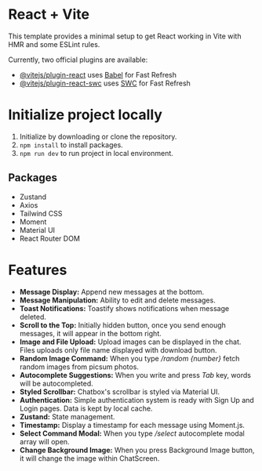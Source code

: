 # React + Vite

This template provides a minimal setup to get React working in Vite with HMR and some ESLint rules.

Currently, two official plugins are available:

- [@vitejs/plugin-react](https://github.com/vitejs/vite-plugin-react/blob/main/packages/plugin-react/README.md) uses [Babel](https://babeljs.io/) for Fast Refresh
- [@vitejs/plugin-react-swc](https://github.com/vitejs/vite-plugin-react-swc) uses [SWC](https://swc.rs/) for Fast Refresh

# Initialize project locally

1. Initialize by downloading or clone the repository.
2. `npm install` to install packages.
3. `npm run dev` to run project in local environment.

## Packages

- Zustand
- Axios
- Tailwind CSS
- Moment
- Material UI
- React Router DOM

# Features

- **Message Display:** Append new messages at the bottom.
- **Message Manipulation:** Ability to edit and delete messages.
- **Toast Notifications:** Toastify shows notifications when message deleted.
- **Scroll to the Top:** Initially hidden button, once you send enough messages, it will appear in the bottom right.
- **Image and File Upload:** Upload images can be displayed in the chat. Files uploads only file name displayed with download button.
- **Random Image Command:** When you type */random {number}* fetch random images from picsum photos.
- **Autocomplete Suggestions:** When you write and press *Tab* key, words will be autocompleted.
- **Styled Scrollbar:** Chatbox's scrollbar is styled via Material UI.
- **Authentication:** Simple authentication system is ready with Sign Up and Login pages. Data is kept by local cache.
- **Zustand:** State management.
- **Timestamp:** Display a timestamp for each message using Moment.js.
- **Select Command Modal:** When you type */select* autocomplete modal array will open.
- **Change Background Image:** When you press Background Image button, it will change the image within ChatScreen. 



